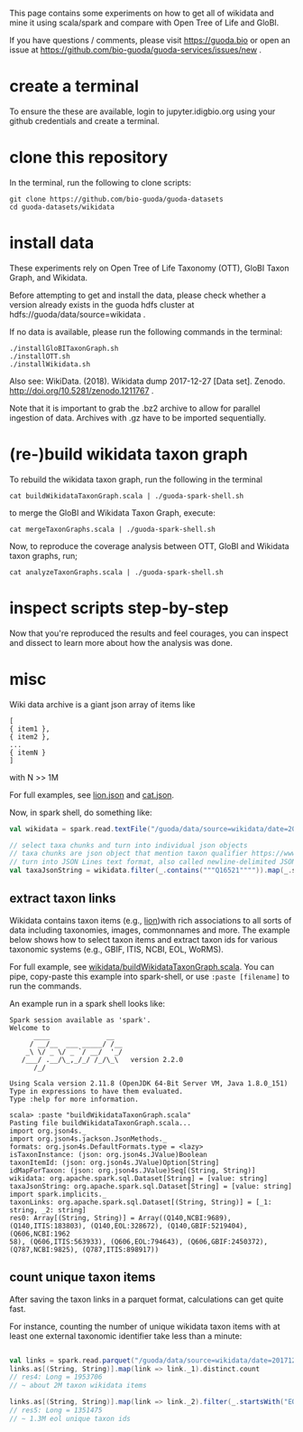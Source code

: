 This page contains some experiments on how to get all of wikidata and mine it using scala/spark and compare with Open Tree of Life and GloBI. 

If you have questions / comments, please visit https://guoda.bio or open an issue at https://github.com/bio-guoda/guoda-services/issues/new . 

# create a terminal
To ensure the these are available, login to jupyter.idigbio.org using your github credentials and create a terminal.

# clone this repository
In the terminal, run the following to clone scripts:

```
git clone https://github.com/bio-guoda/guoda-datasets
cd guoda-datasets/wikidata
```

# install data
These experiments rely on Open Tree of Life Taxonomy (OTT), GloBI Taxon Graph, and Wikidata.

Before attempting to get and install the data, please check whether a version already exists in the guoda hdfs cluster at hdfs://guoda/data/source=wikidata .

If no data is available, please run the following commands in the terminal:

```
./installGloBITaxonGraph.sh
./installOTT.sh
./installWikidata.sh
```

Also see: WikiData. (2018). Wikidata dump 2017-12-27 [Data set]. Zenodo. http://doi.org/10.5281/zenodo.1211767 .

Note that it is important to grab the .bz2 archive to allow for parallel ingestion of data. Archives with .gz have to be imported sequentially. 

# (re-)build wikidata taxon graph

To rebuild the wikidata taxon graph, run the following in the terminal

```
cat buildWikidataTaxonGraph.scala | ./guoda-spark-shell.sh
```

to merge the GloBI and Wikidata Taxon Graph, execute:

```
cat mergeTaxonGraphs.scala | ./guoda-spark-shell.sh
```

Now, to reproduce the coverage analysis between OTT, GloBI and Wikidata taxon graphs, run;

```
cat analyzeTaxonGraphs.scala | ./guoda-spark-shell.sh
```

# inspect scripts step-by-step

Now that you're reproduced the results and feel courages, you can inspect and dissect to learn more about how the analysis was done.

# misc
Wiki data archive is a giant json array of items like

```
[
{ item1 },
{ item2 },
...
{ itemN }
]
```

with N >> 1M

For full examples, see [lion.json](./lion.json) and [cat.json](./cat.json).

Now, in spark shell, do something like:
```scala
val wikidata = spark.read.textFile("/guoda/data/source=wikidata/date=20171227/latest-all.json.bz2")

// select taxa chunks and turn into individual json objects
// taxa chunks are json object that mention taxon qualifier https://www.wikidata.org/wiki/Q16521
// turn into JSON Lines text format, also called newline-delimited JSON (see http://jsonlines.org/)
val taxaJsonString = wikidata.filter(_.contains("""Q16521"""")).map(_.stripLineEnd.replace(""",$""", ""))
```

## extract taxon links

Wikidata contains taxon items (e.g., [lion](https://www.wikidata.org/wiki/Q140))with rich associations to all sorts of data including taxonomies, images, commonnames and more. The example below shows how to select taxon items and extract taxon ids for various taxonomic systems (e.g., GBIF, ITIS, NCBI, EOL, WoRMS). 

For full example, see [wikidata/buildWikidataTaxonGraph.scala](https://github.com/bio-guoda/guoda-datasets/blob/master/wikidata/buildWikidataTaxonGraph.scala). You can pipe, copy-paste this example into spark-shell, or use ```:paste [filename]``` to run the commands.

An example run in a spark shell looks like:

```
Spark session available as 'spark'.
Welcome to                                                                                                                         
      ____              __
     / __/__  ___ _____/ /__
    _\ \/ _ \/ _ `/ __/  '_/
   /___/ .__/\_,_/_/ /_/\_\   version 2.2.0
      /_/

Using Scala version 2.11.8 (OpenJDK 64-Bit Server VM, Java 1.8.0_151)
Type in expressions to have them evaluated.
Type :help for more information.

scala> :paste "buildWikidataTaxonGraph.scala"
Pasting file buildWikidataTaxonGraph.scala...
import org.json4s._
import org.json4s.jackson.JsonMethods._
formats: org.json4s.DefaultFormats.type = <lazy>
isTaxonInstance: (json: org.json4s.JValue)Boolean
taxonItemId: (json: org.json4s.JValue)Option[String]
idMapForTaxon: (json: org.json4s.JValue)Seq[(String, String)]
wikidata: org.apache.spark.sql.Dataset[String] = [value: string]
taxaJsonString: org.apache.spark.sql.Dataset[String] = [value: string]
import spark.implicits._
taxonLinks: org.apache.spark.sql.Dataset[(String, String)] = [_1: string, _2: string]
res0: Array[(String, String)] = Array((Q140,NCBI:9689), (Q140,ITIS:183803), (Q140,EOL:328672), (Q140,GBIF:5219404), (Q606,NCBI:1962
58), (Q606,ITIS:563933), (Q606,EOL:794643), (Q606,GBIF:2450372), (Q787,NCBI:9825), (Q787,ITIS:898917))
```

## count unique taxon items 

After saving the taxon links in a parquet format, calculations can get quite fast.

For instance, counting the number of unique wikidata taxon items with at least one external taxonomic identifier take less than a minute:

```scala

val links = spark.read.parquet("/guoda/data/source=wikidata/date=20171227/taxonlinks.parquet") 
links.as[(String, String)].map(link => link._1).distinct.count 
// res4: Long = 1953706                                                     
// ~ about 2M taxon wikidata items

links.as[(String, String)].map(link => link._2).filter(_.startsWith("EOL")).distinct.count 
// res5: Long = 1351475
// ~ 1.3M eol unique taxon ids

```

